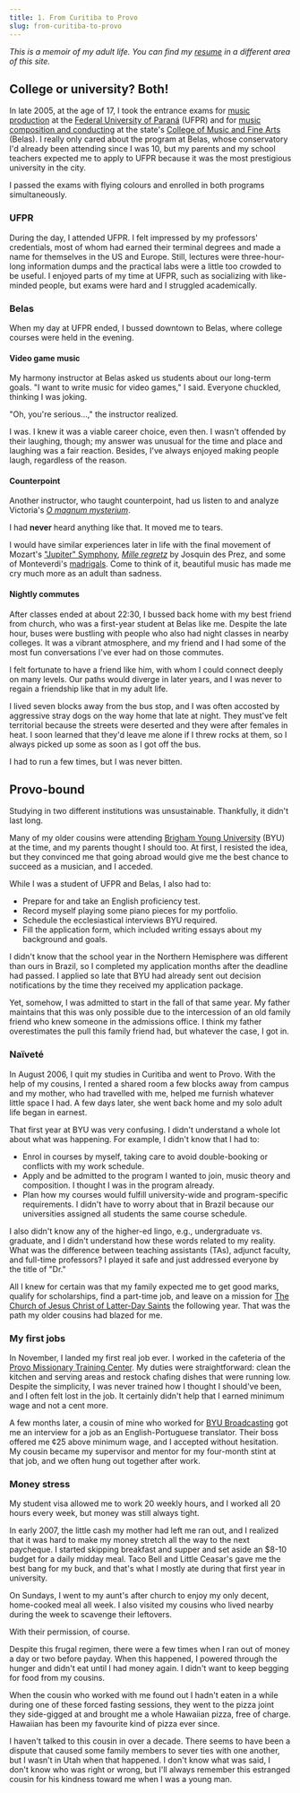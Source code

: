 ```yaml
---
title: 1. From Curitiba to Provo
slug: from-curitiba-to-provo
---
```


*This is a memoir of my adult life. You can find my [resume](/resume/work-experience) in a different area of this site.* 

## College or university? Both!

In late 2005, at the age of 17, I took the entrance exams for [music production](https://sacod.ufpr.br/artes/musica-licenciatura-e-bacharelado/) at the [Federal University of Paraná](https://ufpr.br/) (UFPR) and for [music composition and conducting](https://embap.curitiba1.unespar.edu.br/menu-ensino/graduacao/bacharelado-em-composicao-e-regencia) at the state's [College of Music and Fine Arts](https://embap.curitiba1.unespar.edu.br/) (Belas). I really only cared about the program at Belas, whose conservatory I'd already been attending since I was 10, but my parents and my school teachers expected me to apply to UFPR because it was the most prestigious university in the city. 

I passed the exams with flying colours and enrolled in both programs simultaneously.

### UFPR

During the day, I attended UFPR. I felt impressed by my professors' credentials, most of whom had earned their terminal degrees and made a name for themselves in the US and Europe. Still, lectures were three-hour-long information dumps and the practical labs were a little too crowded to be useful. I enjoyed parts of my time at UFPR, such as socializing with like-minded people, but exams were hard and I struggled academically.

### Belas

When my day at UFPR ended, I bussed downtown to Belas, where college courses were held in the evening.

#### Video game music

My harmony instructor at Belas asked us students about our long-term goals. "I want to write music for video games," I said. Everyone chuckled, thinking I was joking. 

"Oh, you're serious...," the instructor realized. 

I was. I knew it was a viable career choice, even then. I wasn't offended by their laughing, though; my answer was unusual for the time and place and laughing was a fair reaction. Besides, I've always enjoyed making people laugh, regardless of the reason.

#### Counterpoint

Another instructor, who taught counterpoint, had us listen to and analyze Victoria's [*O magnum mysterium*](https://youtu.be/9xPh-fXYAc4?si=BvWIHRapQ_IhjSPp). 

I had **never** heard anything like that. It moved me to tears. 

I would have similar experiences later in life with the final movement of Mozart's ["Jupiter" Symphony](https://youtu.be/UsNk-7j9lpY?si=Urm8cFJn8IGiyObl&t=1588), [*Mille regretz*](https://youtu.be/dkfVzCZ68_Q?si=WMq4gcyNpIRFHNVd) by Josquin des Prez, and some of Monteverdi's [madrigals](https://youtu.be/YUgIJ212IVg?si=A0skWk9NgEqHSxVX). Come to think of it, beautiful music has made me cry much more as an adult than sadness.

#### Nightly commutes

After classes ended at about 22:30, I bussed back home with my best friend from church, who was a first-year student at Belas like me. Despite the late hour, buses were bustling with people who also had night classes in nearby colleges. It was a vibrant atmosphere, and my friend and I had some of the most fun conversations I've ever had on those commutes. 

I felt fortunate to have a friend like him, with whom I could connect deeply on many levels. Our paths would diverge in later years, and I was never to regain a friendship like that in my adult life.

I lived seven blocks away from the bus stop, and I was often accosted by aggressive stray dogs on the way home that late at night. They must've felt territorial because the streets were deserted and they were after females in heat. I soon learned that they'd leave me alone if I threw rocks at them, so I always picked up some as soon as I got off the bus. 

I had to run a few times, but I was never bitten.

## Provo-bound

Studying in two different institutions was unsustainable. Thankfully, it didn't last long. 

Many of my older cousins were attending [Brigham Young University](https://www.byu.edu/) (BYU) at the time, and my parents thought I should too. At first, I resisted the idea, but they convinced me that going abroad would give me the best chance to succeed as a musician, and I acceded.

While I was a student of UFPR and Belas, I also had to:

- Prepare for and take an English proficiency test.
- Record myself playing some piano pieces for my portfolio.
- Schedule the ecclesiastical interviews BYU required.
- Fill the application form, which included writing essays about my background and goals. 

I didn't know that the school year in the Northern Hemisphere was different than ours in Brazil, so I completed my application months after the deadline had passed. I applied so late that BYU had already sent out decision notifications by the time they received my application package.

Yet, somehow, I was admitted to start in the fall of that same year. My father maintains that this was only possible due to the intercession of an old family friend who knew someone in the admissions office. I think my father overestimates the pull this family friend had, but whatever the case, I got in.

### Naïveté

In August 2006, I quit my studies in Curitiba and went to Provo. With the help of my cousins, I rented a shared room a few blocks away from campus and my mother, who had travelled with me, helped me furnish whatever little space I had. A few days later, she went back home and my solo adult life began in earnest.

That first year at BYU was very confusing. I didn't understand a whole lot about what was happening. For example, I didn't know that I had to:

- Enrol in courses by myself, taking care to avoid double-booking or conflicts with my work schedule.
- Apply and be admitted to the program I wanted to join, music theory and composition. I thought I was in the program already.
- Plan how my courses would fulfill university-wide and program-specific requirements. I didn't have to worry about that in Brazil because our universities assigned all students the same course schedule.

I also didn't know any of the higher-ed lingo, e.g., undergraduate vs. graduate, and I didn't understand how these words related to my reality. What was the difference between teaching assistants (TAs), adjunct faculty, and full-time professors? I played it safe and just addressed everyone by the title of "Dr."

All I knew for certain was that my family expected me to get good marks, qualify for scholarships, find a part-time job, and leave on a mission for [The Church of Jesus Christ of Latter-Day Saints](https://www.churchofjesuschrist.org/) the following year. That was the path my older cousins had blazed for me.

### My first jobs

In November, I landed my first real job ever. I worked in the cafeteria of the [Provo Missionary Training Center](https://provo.mtc.byu.edu/). My duties were straightforward: clean the kitchen and serving areas and restock chafing dishes that were running low. Despite the simplicity, I was never trained how I thought I should've been, and I often felt lost in the job. It certainly didn't help that I earned minimum wage and not a cent more.

A few months later, a cousin of mine who worked for [BYU Broadcasting](https://www.byutv.org/) got me an interview for a job as an English-Portuguese translator. Their boss offered me ¢25 above minimum wage, and I accepted without hesitation. My cousin became my supervisor and mentor for my four-month stint at that job, and we often hung out together after work.

### Money stress

My student visa allowed me to work 20 weekly hours, and I worked all 20 hours every week, but money was still always tight. 

In early 2007, the little cash my mother had left me ran out, and I realized that it was hard to make my money stretch all the way to the next paycheque. I started skipping breakfast and supper and set aside an $8-10 budget for a daily midday meal. Taco Bell and Little Ceasar's gave me the best bang for my buck, and that's what I mostly ate during that first year in university.

On Sundays, I went to my aunt's after church to enjoy my only decent, home-cooked meal all week. I also visited my cousins who lived nearby during the week to scavenge their leftovers. 

With their permission, of course.

Despite this frugal regimen, there were a few times when I ran out of money a day or two before payday. When this happened, I powered through the hunger and didn't eat until I had money again. I didn't want to keep begging for food from my cousins.

When the cousin who worked with me found out I hadn't eaten in a while during one of these forced fasting sessions, they went to the pizza joint they side-gigged at and brought me a whole Hawaiian pizza, free of charge. Hawaiian has been my favourite kind of pizza ever since.

I haven't talked to this cousin in over a decade. There seems to have been a dispute that caused some family members to sever ties with one another, but I wasn't in Utah when that happened. I don't know what was said, I don't know who was right or wrong, but I'll always remember this estranged cousin for his kindness toward me when I was a young man.   
